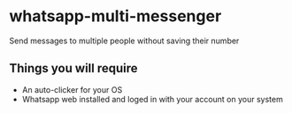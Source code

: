 # whatsapp-multi-messenger
Send messages to multiple people without saving their number 

## Things you will require
- An auto-clicker for your OS
- Whatsapp web installed and loged in with your account on your system
